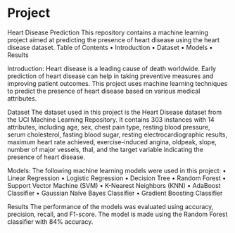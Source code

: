 # Project

Heart Disease Prediction
This repository contains a machine learning project aimed at predicting the presence of heart disease using the heart disease dataset.
Table of Contents
•	Introduction
•	Dataset
•	Models
•	Results

Introduction: 
Heart disease is a leading cause of death worldwide. Early prediction of heart disease can help in taking preventive measures and improving patient outcomes. This project uses machine learning techniques to predict the presence of heart disease based on various medical attributes.

Dataset
The dataset used in this project is the Heart Disease dataset from the UCI Machine Learning Repository. It contains 303 instances with 14 attributes, including age, sex, chest pain type, resting blood pressure, serum cholesterol, fasting blood sugar, resting electrocardiographic results, maximum heart rate achieved, exercise-induced angina, oldpeak, slope, number of major vessels, thal, and the target variable indicating the presence of heart disease.

Models:
The following machine learning models were used in this project:
•	Linear Regression
•	Logistic Regression
•	Decision Tree
•	Random Forest
•	Support Vector Machine (SVM)
•	K-Nearest Neighbors (KNN)
•	AdaBoost Classifier
•	Gaussian Naïve Bayes Classifier
•	Gradient Boosting Classifier

Results
The performance of the models was evaluated using accuracy, precision, recall, and F1-score. The model is made using the Random Forest classifier with 84% accuracy.
